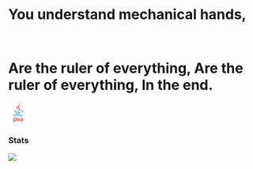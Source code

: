 <h1>
You understand mechanical hands,
</h1>
<img src="https://komarev.com/ghpvc/?username=JessSystemV&style=flat-square&color=blue" alt=""/>

<h1>
Are the ruler of everything, Are the ruler of everything, In the end.
</h1>
<div>
  <img src="https://github.com/devicons/devicon/blob/master/icons/java/java-original-wordmark.svg" title="Java" alt="Java" width="40" height="40"/>&nbsp;
  
 
 
</div>


### Stats

![ ](https://github-readme-stats.vercel.app/api?username=JessSystemV&show_icons=true&theme=dracula)

